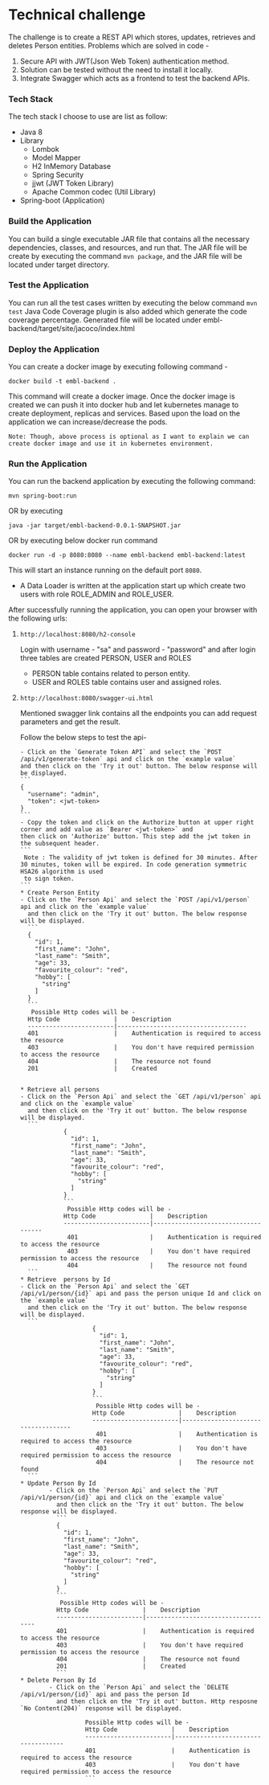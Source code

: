 # Technical challenge

The challenge is to create a REST API which stores, updates, retrieves and deletes Person entities.
Problems which are solved in code -
1. Secure API with JWT(Json Web Token) authentication method.
2. Solution can be tested without the need to install it locally.
3. Integrate Swagger which acts as a frontend to test the backend APIs.


### Tech Stack
The tech stack I choose to use are list as follow:
* Java 8
* Library
  * Lombok
  * Model Mapper
  * H2 InMemory Database
  * Spring Security
  * jjwt (JWT Token Library)
  * Apache Common codec (Util Library)
* Spring-boot (Application)


### Build the Application

You can build a single executable JAR file that contains all the necessary dependencies, classes, and resources, and run that.
The JAR file will be create by executing the command `mvn package`, and the JAR file will be located under target directory.

### Test the Application

You can run all the test cases written by executing the below command
```mvn test```
Java Code Coverage plugin is also added which
generate the code coverage percentage. Generated file will be located under embl-backend/target/site/jacoco/index.html

### Deploy the Application
You can create a docker image by executing following command -
```
docker build -t embl-backend .
```
This command will create a docker image. Once the docker image is created we can push it into docker hub and let kubernetes
manage to create deployment, replicas and services. Based upon the load on the application we can increase/decrease the pods.

```
Note: Though, above process is optional as I want to explain we can create docker image and use it in kubernetes environment.
```

### Run the Application

You can run the backend application by executing the following command:
```
mvn spring-boot:run
```
OR by executing
```
java -jar target/embl-backend-0.0.1-SNAPSHOT.jar
```
OR by executing below docker run command
```
docker run -d -p 8080:8080 --name embl-backend embl-backend:latest
```
This will start an instance running on the default port `8080`.

* A Data Loader is written at the application start up which create two users with role ROLE_ADMIN and ROLE_USER.

After successfully running the application, you can open your browser with the following urls:
1.  ```
    http://localhost:8080/h2-console
    ```
     Login with username -  "sa" and password - "password" and after login three tables are created PERSON, USER and ROLES
     * PERSON  table contains related to person entity.
     * USER and ROLES table contains user and assigned roles.

2.  ```
    http://localhost:8080/swagger-ui.html
    ```
    Mentioned swagger link contains all the endpoints you can add request parameters and get the result.

    Follow the below steps to test the api-

        - Click on the `Generate Token API` and select the `POST /api/v1/generate-token` api and click on the `example value`
        and then click on the 'Try it out' button. The below response will be displayed.
        ```
        {
          "username": "admin",
          "token": <jwt-token>
        }
        ```
        - Copy the token and click on the Authorize button at upper right corner and add value as `Bearer <jwt-token>` and
        then click on 'Authorize' button. This step add the jwt token in the subsequent header.
        ```
         Note : The validity of jwt token is defined for 30 minutes. After 30 minutes, token will be expired. In code generation symmetric HSA26 algorithm is used
         to sign token.
        ```
        * Create Person Entity
        - Click on the `Person Api` and select the `POST /api/v1/person` api and click on the `example value`
          and then click on the 'Try it out' button. The below response will be displayed.
          ```
          {
            "id": 1,
            "first_name": "John",
            "last_name": "Smith",
            "age": 33,
            "favourite_colour": "red",
            "hobby": [
              "string"
            ]
          }
          ```
           Possible Http codes will be -
          Http Code               |    Description
          ------------------------|------------------------------------
          401                     |    Authentication is required to access the resource
          403                     |    You don't have required permission to access the resource
          404                     |    The resource not found
          201                     |    Created


        * Retrieve all persons
        - Click on the `Person Api` and select the `GET /api/v1/person` api and click on the `example value`
          and then click on the 'Try it out' button. The below response will be displayed.
          ```
                    {
                      "id": 1,
                      "first_name": "John",
                      "last_name": "Smith",
                      "age": 33,
                      "favourite_colour": "red",
                      "hobby": [
                        "string"
                      ]
                    }
                    ```
                     Possible Http codes will be -
                    Http Code               |    Description
                    ------------------------|------------------------------------
                     401                    |    Authentication is required to access the resource
                     403                    |    You don't have required permission to access the resource
                     404                    |    The resource not found
          ```
        * Retrieve  persons by Id
        - Click on the `Person Api` and select the `GET /api/v1/person/{id}` api and pass the person unique Id and click on the `example value`
          and then click on the 'Try it out' button. The below response will be displayed.
          ```
                            {
                              "id": 1,
                              "first_name": "John",
                              "last_name": "Smith",
                              "age": 33,
                              "favourite_colour": "red",
                              "hobby": [
                                "string"
                              ]
                            }
                            ```
                             Possible Http codes will be -
                            Http Code               |    Description
                            ------------------------|------------------------------------
                             401                    |    Authentication is required to access the resource
                             403                    |    You don't have required permission to access the resource
                             404                    |    The resource not found
          ```
        * Update Person By Id
                - Click on the `Person Api` and select the `PUT /api/v1/person/{id}` api and click on the `example value`
                  and then click on the 'Try it out' button. The below response will be displayed.
                  ```
                  {
                    "id": 1,
                    "first_name": "John",
                    "last_name": "Smith",
                    "age": 33,
                    "favourite_colour": "red",
                    "hobby": [
                      "string"
                    ]
                  }
                  ```
                   Possible Http codes will be -
                  Http Code               |    Description
                  ------------------------|------------------------------------
                  401                     |    Authentication is required to access the resource
                  403                     |    You don't have required permission to access the resource
                  404                     |    The resource not found
                  201                     |    Created
                  ```
        * Delete Person By Id
                - Click on the `Person Api` and select the `DELETE /api/v1/person/{id}` api and pass the person Id
                  and then click on the 'Try it out' button. Http resposne `No Content(204)` response will be displayed.

                          Possible Http codes will be -
                          Http Code               |    Description
                          ------------------------|------------------------------------
                          401                     |    Authentication is required to access the resource
                          403                     |    You don't have required permission to access the resource
                          ```



